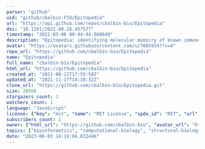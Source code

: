 ```yaml
---
parser: "github"
uid: "github/cbalbin-FIU/Epitopedia"
url: "https://api.github.com/repos/cbalbin-bio/Epitopedia"
doi: "10.1101/2021.08.26.457577"
timestamp: "2022-03-06 00:44:44.068640"
description: "Epitopedia: identifying molecular mimicry of known immune epitopes"
avatar: "https://avatars.githubusercontent.com/u/76659347?v=4"
repo_url: "https://github.com/cbalbin-bio/Epitopedia"
name: "Epitopedia"
full_name: "cbalbin-bio/Epitopedia"
html_url: "https://github.com/cbalbin-bio/Epitopedia"
created_at: "2021-08-22T17:55:58Z"
updated_at: "2021-11-17T14:38:32Z"
clone_url: "https://github.com/cbalbin-bio/Epitopedia.git"
size: 28566
stargazers_count: 1
watchers_count: 1
language: "JavaScript"
license: {"key": "mit", "name": "MIT License", "spdx_id": "MIT", "url": "https://api.github.com/licenses/mit", "node_id": "MDc6TGljZW5zZTEz"}
subscribers_count: 1
owner: {"html_url": "https://github.com/cbalbin-bio", "avatar_url": "https://avatars.githubusercontent.com/u/76659347?v=4", "login": "cbalbin-bio", "type": "User"}
topics: ["bioinformatics", "computational-biology", "structural-biology", "molecular-mimicry", "epitopes", "iedb", "pdb", "drug-repurposing"]
date: "2023-06-03 14:19:04.832446"
---
```

